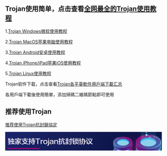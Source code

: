 ## Trojan使用简单，点击查看[全网最全的Trojan使用教程](https://github.com/Trojan0/Help/wiki/%E5%85%A8%E7%BD%91%E6%9C%80%E5%85%A8%E7%9A%84Trojan%E4%BD%BF%E7%94%A8%E6%95%99%E7%A8%8B)

1.[Trojan Windows微软使用教程](https://github.com/Trojan0/Help/wiki/Trojan-Windows%E5%BE%AE%E8%BD%AF%E4%BD%BF%E7%94%A8%E6%95%99%E7%A8%8B)

2.[Trojan MacOS苹果电脑使用教程](https://github.com/Trojan0/Help/wiki/Trojan-MacOS%E8%8B%B9%E6%9E%9C%E4%BD%BF%E7%94%A8%E6%95%99%E7%A8%8B)

3.[Trojan Android安卓使用教程](https://github.com/Trojan0/Help/wiki/Trojan-Android%E5%AE%89%E5%8D%93%E4%BD%BF%E7%94%A8%E6%95%99%E7%A8%8B)

4.[Trojan iPhone/iPad苹果iOS使用教程](https://github.com/Trojan0/Help/wiki/Trojan-iPhone-iPad%E4%BD%BF%E7%94%A8%E6%95%99%E7%A8%8B)

5.[Trojan Linux使用教程](https://github.com/Trojan0/Help/wiki/Trojan-Linux%E4%BD%BF%E7%94%A8%E6%95%99%E7%A8%8B)

Trojan软件下载，点击查看[Trojan各平臺軟件用戶端下載汇总](https://github.com/Trojan0/Help/wiki/Trojan%E5%90%84%E5%B9%B3%E8%87%BA%E8%BB%9F%E4%BB%B6%E4%B8%8B%E8%BC%89%E6%B1%87%E6%80%BB)

各用戶端下載後使用簡單，添加掃碼二維碼節點即可使用

## 推荐使用Trojan

<p><a href="https://trojan0.github.io/" target="_blank">推荐使用Trojan抗封鎖協定</a></p>
<a href="https://trojan0.github.io/">
<img border="0" src="https://raw.githubusercontent.com/Trojan0/Help/master/img/tj.png" />
</a>

